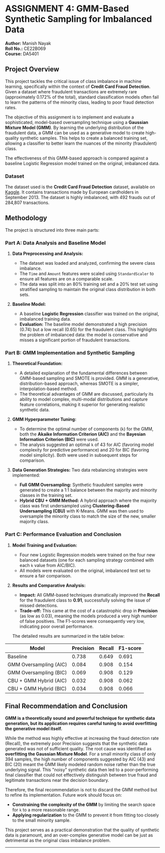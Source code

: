 
# ASSIGNMENT 4: GMM-Based Synthetic Sampling for Imbalanced Data
**Author:** Manish Nayak  
**Roll No.:** CE22B069  
**Course:** DA5401 

## Project Overview

This project tackles the critical issue of class imbalance in machine learning, specifically within the context of **Credit Card Fraud Detection**. Given a dataset where fraudulent transactions are extremely rare (approximately 0.172% of the total), standard classification models often fail to learn the patterns of the minority class, leading to poor fraud detection rates.

The objective of this assignment is to implement and evaluate a sophisticated, model-based oversampling technique using a **Gaussian Mixture Model (GMM)**. By learning the underlying distribution of the fraudulent data, a GMM can be used as a generative model to create high-quality synthetic samples. This helps to create a balanced training set, allowing a classifier to better learn the nuances of the minority (fraudulent) class.

The effectiveness of this GMM-based approach is compared against a baseline Logistic Regression model trained on the original, imbalanced data.

### Dataset

The dataset used is the **Credit Card Fraud Detection** dataset, available on [Kaggle](https://www.kaggle.com/mlg-ulb/creditcardfraud). It contains transactions made by European cardholders in September 2013. The dataset is highly imbalanced, with 492 frauds out of 284,807 transactions.

## Methodology

The project is structured into three main parts:

### Part A: Data Analysis and Baseline Model

1.  **Data Preprocessing and Analysis:**
    *   The dataset was loaded and analyzed, confirming the severe class imbalance.
    *   The `Time` and `Amount` features were scaled using `StandardScaler` to ensure all features are on a comparable scale.
    *   The data was split into an 80% training set and a 20% test set using stratified sampling to maintain the original class distribution in both sets.

2.  **Baseline Model:**
    *   A baseline **Logistic Regression** classifier was trained on the original, imbalanced training data.
    *   **Evaluation:** The baseline model demonstrated a high precision (0.74) but a low recall (0.65) for the fraudulent class. This highlights the problem of imbalanced data: the model is conservative and misses a significant portion of fraudulent transactions.

### Part B: GMM Implementation and Synthetic Sampling

1.  **Theoretical Foundation:**
    *   A detailed explanation of the fundamental differences between GMM-based sampling and SMOTE is provided. GMM is a generative, distribution-based approach, whereas SMOTE is a simpler, interpolation-based method.
    *   The theoretical advantages of GMM are discussed, particularly its ability to model complex, multi-modal distributions and capture feature correlations, making it superior for generating realistic synthetic data.

2.  **GMM Hyperparameter Tuning:**
    *   To determine the optimal number of components (`k`) for the GMM, both the **Akaike Information Criterion (AIC)** and the **Bayesian Information Criterion (BIC)** were used.
    *   The analysis suggested an optimal `k` of 43 for AIC (favoring model complexity for predictive performance) and 20 for BIC (favoring model simplicity). Both were used in subsequent steps for comparison.

3.  **Data Generation Strategies:**
    Two data rebalancing strategies were implemented:
    *   **Full GMM Oversampling:** Synthetic fraudulent samples were generated to create a 1:1 balance between the majority and minority classes in the training set.
    *   **Hybrid CBU + GMM Method:** A hybrid approach where the majority class was first undersampled using **Clustering-Based Undersampling (CBU)** with K-Means. GMM was then used to oversample the minority class to match the size of the new, smaller majority class.

### Part C: Performance Evaluation and Conclusion

1.  **Model Training and Evaluation:**
    *   Four new Logistic Regression models were trained on the four new balanced datasets (one for each sampling strategy combined with each `k` value from AIC/BIC).
    *   All models were evaluated on the original, imbalanced test set to ensure a fair comparison.

2.  **Results and Comparative Analysis:**
    *   **Impact:** All GMM-based techniques dramatically improved the **Recall** for the fraudulent class to **0.91**, successfully solving the issue of missed detections.
    *   **Trade-off:** This came at the cost of a catastrophic drop in **Precision** (as low as 0.03), meaning the models produced a very high number of false positives. The F1-scores were consequently very low, indicating poor overall performance.

    The detailed results are summarized in the table below:

| Model                      | Precision | Recall   | F1-score |
| -------------------------- | --------- | -------- | -------- |
| Baseline                   | 0.738     | 0.649    | 0.691    |
| GMM Oversampling (AIC)     | 0.084     | 0.908    | 0.154    |
| GMM Oversampling (BIC)     | 0.069     | 0.908    | 0.129    |
| CBU + GMM Hybrid (AIC)     | 0.032     | 0.908    | 0.062    |
| CBU + GMM Hybrid (BIC)     | 0.034     | 0.908    | 0.066    |

## Final Recommendation and Conclusion

**GMM is a theoretically sound and powerful technique for synthetic data generation, but its application requires careful tuning to avoid overfitting the generative model itself.**

While the method was highly effective at increasing the fraud detection rate (Recall), the extremely poor Precision suggests that the synthetic data generated was not of sufficient quality. The root cause was identified as **overfitting the Gaussian Mixture Model**. For a small minority class of only 394 samples, the high number of components suggested by AIC (43) and BIC (20) meant the GMM likely modeled random noise rather than the true underlying signal. This "noisy" synthetic data then led to a poor-performing final classifier that could not effectively distinguish between true fraud and legitimate transactions near the decision boundary.

Therefore, the final recommendation is not to discard the GMM method but to refine its implementation. Future work should focus on:
*   **Constraining the complexity of the GMM** by limiting the search space for `k` to a more reasonable range.
*   **Applying regularization** to the GMM to prevent it from fitting too closely to the small minority sample.

This project serves as a practical demonstration that the quality of synthetic data is paramount, and an over-complex generative model can be just as detrimental as the original class imbalance problem.

---
